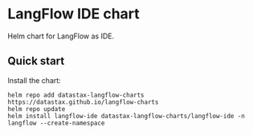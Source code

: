 # LangFlow IDE chart

Helm chart for LangFlow as IDE.

## Quick start

Install the chart:

```
helm repo add datastax-langflow-charts https://datastax.github.io/langflow-charts
helm repo update
helm install langflow-ide datastax-langflow-charts/langflow-ide -n langflow --create-namespace
```
